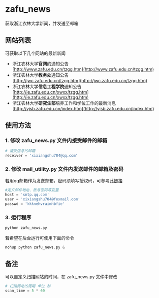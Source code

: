 
# zafu_news

获取浙江农林大学新闻，并发送至邮箱

## 网站列表

可获取以下几个网站的最新新闻

- 浙江农林大学**官网**的通知公告  
  [http://www.zafu.edu.cn/tzgg.htm](http://www.zafu.edu.cn/tzgg.htm)
- 浙江农林大学**教务处**通知公告  
  [http://jwc.zafu.edu.cn/tzgg.htm](http://jwc.zafu.edu.cn/tzgg.htm)  
- 浙江农林大学**信息工程学院**通知公告  
  [http://ie.zafu.edu.cn/xwxx/tzgg.htm](http://ie.zafu.edu.cn/xwxx/tzgg.htm)
- 浙江农林大学**研究生部**培养工作和学位工作的最新消息  
  [http://yjsb.zafu.edu.cn/index.htm](http://yjsb.zafu.edu.cn/index.htm)  

## 使用方法

### 1. 修改 zafu_news.py 文件内接受邮件的邮箱  

```python
# 接受信息的邮箱
receiver = 'xixiangshu704@qq.com'
```

### 2. 修改 mail_utility.py 文件内发送邮件的邮箱及密码

若用qq邮箱作为发送邮箱，密码须填写授权码，可参考此[链接](https://service.mail.qq.com/cgi-bin/help?subtype=1&&no=1001256&&id=28)

```python
#定义邮件地址、账号密码等变量
host = 'smtp.qq.com'
user = 'xixiangshu704@foxmail.com'
passwd = 'kkknehvraimhbfie'
```

### 3. 运行程序

```python
python zafu_news.py
```

若希望在后台运行可使用下面的命令  

```python
nohup python zafu_news.py &
```

## 备注

可以自定义扫描网站的时间，在 zafu_news.py 文件中修改  

```python
# 扫描网站的周期 单位 秒
scan_time = 5 * 60
```
